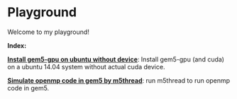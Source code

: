 # Playground

Welcome to my playground! 


**Index:**

**[Install gem5-gpu on ubuntu without device](https://github.com/WeijingShi/playground/blob/master/Install-gem5gpu-on-Ubuntu-without-device.md)**: Install gem5-gpu (and cuda) on a ubuntu 14.04 system without actual cuda device. 

**[Simulate openmp code in gem5 by m5thread](https://github.com/WeijingShi/playground/blob/master/run-openmp-code-in-gem5.md)**: run m5thread to run openmp code in gem5. 
